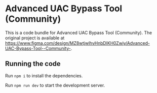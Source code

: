 
  # Advanced UAC Bypass Tool (Community)

  This is a code bundle for Advanced UAC Bypass Tool (Community). The original project is available at https://www.figma.com/design/MZ8wtjwlhvHnbDIKH0Zwiy/Advanced-UAC-Bypass-Tool--Community-.

  ## Running the code

  Run `npm i` to install the dependencies.

  Run `npm run dev` to start the development server.
  